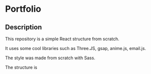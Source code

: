 # Portfolio

## Description

This repository is a simple React structure from scratch.

It uses some cool libraries such as Three.JS, gsap, anime.js, email.js.

The style was made from scratch with Sass.

The structure is
